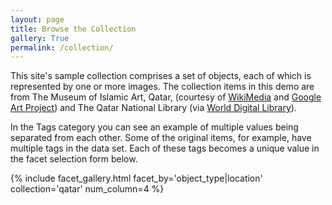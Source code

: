 ```yaml
---
layout: page
title: Browse the Collection
gallery: True
permalink: /collection/
---
```


This site's sample collection comprises a set of objects, each of which is represented by one or more images. The collection items in this demo are from The Museum of Islamic Art, Qatar, (courtesy of [WikiMedia](https://commons.wikimedia.org/wiki/Category:Google_Art_Project_works_in_The_Museum_of_Islamic_Art,_Qatar) and [Google Art Project](https://www.google.com/culturalinstitute/about/artproject/)) and The Qatar National Library (via [World Digital Library](https://www.wdl.org/en/)).

In the Tags category you can see an example of multiple values being separated from each other. Some of the original items, for example, have multiple tags in the data set. Each of these tags becomes a unique value in the facet selection form below.

{% include facet_gallery.html facet_by='object_type|location' collection='qatar' num_column=4 %}
